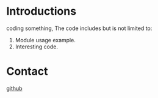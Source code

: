 # Introductions
coding something, The code includes but is not limited to:
1. Module usage example.
2. Interesting code.

# Contact
[github](https://github.com/pengji)